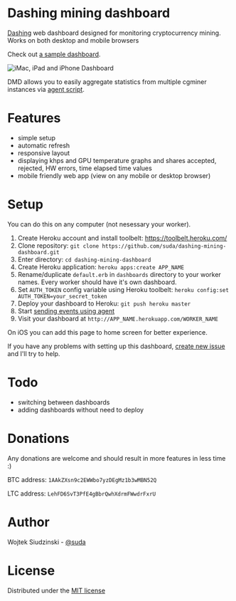 Dashing mining dashboard
====================

[Dashing](https://github.com/Shopify/dashing) web dashboard designed for monitoring cryptocurrency mining. Works on both desktop and mobile browsers

Check out [a sample dashboard](http://mining-dashboard.herokuapp.com/gigabyte).

![iMac, iPad and iPhone Dashboard](http://f.cl.ly/items/280W0j1x1q2L3K0D1O1C/placeit.jpg)

DMD allows you to easily aggregate statistics from multiple cgminer instances via [agent script](https://github.com/suda/dashing-mining-agent).

Features
========

* simple setup
* automatic refresh
* responsive layout
* displaying khps and GPU temperature graphs and shares accepted, rejected, HW errors, time elapsed time values
* mobile friendly web app (view on any mobile or desktop browser)

Setup
=====

You can do this on any computer (not nesessary your worker).

1. Create Heroku account and install toolbelt: https://toolbelt.heroku.com/
2. Clone repository: `git clone https://github.com/suda/dashing-mining-dashboard.git`
3. Enter directory: `cd dashing-mining-dashboard`
4. Create Heroku application: `heroku apps:create APP_NAME`
5. Rename/duplicate `default.erb` in `dashboards` directory to your worker names. Every worker should have it's own dashboard.
6. Set `AUTH_TOKEN` config variable using Heroku toolbelt: `heroku config:set AUTH_TOKEN=your_secret_token`
7. Deploy your dashboard to Heroku: `git push heroku master`
8. Start [sending events using agent](https://github.com/suda/dashing-mining-agent)
9. Visit your dashboard at `http://APP_NAME.herokuapp.com/WORKER_NAME`

On iOS you can add this page to home screen for better experience.


If you have any problems with setting up this dashboard, [create new issue](https://github.com/suda/dashing-mining-dashboard/issues/new) and I'll try to help.

Todo
====

* switching between dashboards
* adding dashboards without need to deploy

Donations
========

Any donations are welcome and should result in more features in less time :)

BTC address: `1AAkZXsn9c2EWWbo7yzDEgMz1b3wMBN52Q`

LTC address: `LehFD6SvT3PfE4gBbrQwhXdrmFWwdrFxrU`

Author
======

Wojtek Siudzinski - [@suda](https://twitter.com/suda)

License
=======

Distributed under the [MIT license](https://github.com/suda/dashing-mining-dashboard/blob/master/LICENSE)
